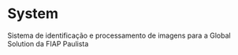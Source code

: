 # System
Sistema de identificação e processamento de imagens para a Global Solution da FIAP Paulista
